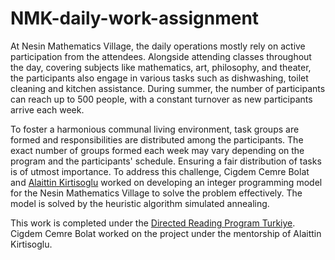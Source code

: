 # NMK-daily-work-assignment
At Nesin Mathematics Village, the daily operations mostly rely on active participation from the attendees. Alongside attending classes throughout the day, covering subjects like mathematics, art, philosophy, and theater, the participants also engage in various tasks such as dishwashing, toilet cleaning and kitchen assistance. During summer, the number of participants can reach up to 500 people, with a constant turnover as new participants arrive each week.

To foster a harmonious communal living environment, task groups are formed and responsibilities are distributed among the participants. The exact number of groups formed each week may vary depending on the program and the participants' schedule. Ensuring a fair distribution of tasks is of utmost importance. To address this challenge, Cigdem Cemre Bolat and [Alaittin Kirtisoglu](https://kirtisoglu.github.io/) worked on developing an integer programming model for the Nesin Mathematics Village to solve the problem effectively. The model is solved by the heuristic algorithm simulated annealing.

This work is completed under the [Directed Reading Program Turkiye](https://sites.google.com/view/drp-turkey/). Cigdem Cemre Bolat worked on the project under the mentorship of Alaittin Kirtisoglu.

